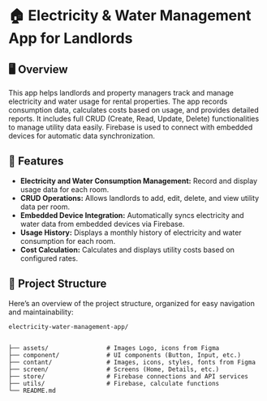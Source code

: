 # 🏠 Electricity & Water Management App for Landlords

## 🖥️ Overview

This app helps landlords and property managers track and manage electricity and water usage for rental properties. The app records consumption data, calculates costs based on usage, and provides detailed reports. It includes full CRUD (Create, Read, Update, Delete) functionalities to manage utility data easily. Firebase is used to connect with embedded devices for automatic data synchronization.

## 🌟 Features

- **Electricity and Water Consumption Management:** Record and display usage data for each room.
- **CRUD Operations:** Allows landlords to add, edit, delete, and view utility data per room.
- **Embedded Device Integration:** Automatically syncs electricity and water data from embedded devices via Firebase.
- **Usage History:** Displays a monthly history of electricity and water consumption for each room.
- **Cost Calculation:** Calculates and displays utility costs based on configured rates.

## 📂 Project Structure

Here’s an overview of the project structure, organized for easy navigation and maintainability:

```plaintext
electricity-water-management-app/


├── assets/                # Images Logo, icons from Figma
├── component/             # UI components (Button, Input, etc.)
├── contant/               # Images, icons, styles, fonts from Figma
├── screen/                # Screens (Home, Details, etc.)
├── store/                 # Firebase connections and API services
├── utils/                 # Firebase, calculate functions
└── README.md
